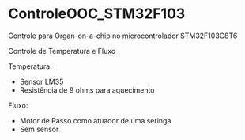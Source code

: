 # ControleOOC_STM32F103

Controle para Organ-on-a-chip no microcontrolador STM32F103C8T6

Controle de Temperatura e Fluxo

Temperatura:
- Sensor LM35
- Resistência de 9 ohms para aquecimento

Fluxo:
- Motor de Passo como atuador de uma seringa
- Sem sensor
